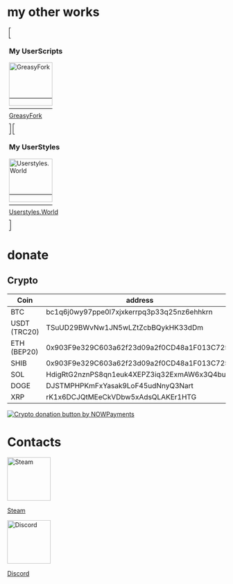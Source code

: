 # my other works
  
<ul style="margin: 0; padding: 4px;">
<li style="display: inline;  margin-right: 5px;  border: 1px solid #000;  padding: 3px;">
  <h3>My UserScripts</h3>
<a href="https://greasyfork.org/ru/users/303426-%D1%82%D0%B8%D1%82%D0%B0%D0%BD"  target="_blank">
 <img src="https://greasyfork.org/vite/assets/blacklogo96-e0c2c761.png" alt="GreasyFork" width="100">
 <p class="name">GreasyFork</p>
</a>
 </li>
 <li style="display: inline;  margin-right: 5px;  border: 1px solid #000;  padding: 3px;">
   <h3>My UserStyles</h3>
<a href="https://userstyles.world/user/tutah1" target="_blank">
 <img src="https://i.ibb.co/bQZs20n/Userstyles-World.png" alt="Userstyles.World" width="100">
 <p class="name">Userstyles.World</p>
</a>
  </li>
 </ul>

# donate

## Crypto
| Coin | address|
|------|--------|
|BTC | bc1q6j0wy97ppe0l7xjxkerrpq3p33q25nz6ehhkrn|
|USDT (TRC20) | TSuUD29BWvNw1JN5wLZtZcbBQykHK33dDm|
|ETH (BEP20) | 0x903F9e329C603a62f23d09a2f0CD48a1F013C725|
|SHIB | 0x903F9e329C603a62f23d09a2f0CD48a1F013C725|
|SOL | HdigRtG2nznPS8qn1euk4XEPZ3iq32ExmAW6x3Q4buxv|
|DOGE | DJSTMPHPKmFxYasak9LoF45udNnyQ3Nart|
|XRP | rK1x6DCJQtMEeCkVDbw5xAdsQLAKEr1HTG|

<a href="https://nowpayments.io/donation/titan" target="_blank">
 <img src="https://nowpayments.io/images/embeds/donation-button-black.svg" alt="Crypto donation button by NOWPayments">
</a>

# Contacts 
<a href="https://steamcommunity.com/id/TuTAH_1/" target="_blank">
 <img src="https://images-wixmp-ed30a86b8c4ca887773594c2.wixmp.com/f/1af6729b-3750-4e72-89a4-b5bc4d9f11fd/dai62cg-cdef7bbe-8b37-4a1a-91b4-37105b260dd7.png/v1/fill/w_256,h_256/steam_icon_by_tutah1_dai62cg-fullview.png?token=eyJ0eXAiOiJKV1QiLCJhbGciOiJIUzI1NiJ9.eyJzdWIiOiJ1cm46YXBwOjdlMGQxODg5ODIyNjQzNzNhNWYwZDQxNWVhMGQyNmUwIiwiaXNzIjoidXJuOmFwcDo3ZTBkMTg4OTgyMjY0MzczYTVmMGQ0MTVlYTBkMjZlMCIsIm9iaiI6W1t7ImhlaWdodCI6Ijw9MjU2IiwicGF0aCI6IlwvZlwvMWFmNjcyOWItMzc1MC00ZTcyLTg5YTQtYjViYzRkOWYxMWZkXC9kYWk2MmNnLWNkZWY3YmJlLThiMzctNGExYS05MWI0LTM3MTA1YjI2MGRkNy5wbmciLCJ3aWR0aCI6Ijw9MjU2In1dXSwiYXVkIjpbInVybjpzZXJ2aWNlOmltYWdlLm9wZXJhdGlvbnMiXX0.sPqNvCVEDGaebtCda-xm3dZnQDm7Sfr3Fm_FCSnQL6E" alt="Steam" width="100">
 <p class="name">Steam</p>
</a>

<a href="https://discord.com/users/282775588257792005/"  target="_blank">
  <img src="https://github.com/TuTAH1/TuTAH1/assets/15982179/91cd6b66-cca7-4385-b9be-39b3761bdb09" alt="Discord" width="100">
  <p class="name">Discord</p>
</a>
